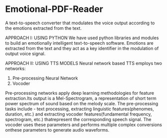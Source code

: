 # Emotional-PDF-Reader
A text-to-speech converter that modulates the voice output according to the emotions extracted from the text.

APPROACH I: USING PYTHON
We have used python libraries and modules to build an emotionally intelligent text-to-speech software.
Emotions are extracted from the text and they act as a key identifier in the modulation of output voice signal.

APPROACH II: USING TTS MODELS
Neural network based TTS employs two networks:
1. Pre-processing Neural Network
2. Vocoder

Pre-processing networks apply deep learning methodologies for feature extraction.Its output is a Mel-Spectrogram, a representation of short term power spectrum of 
sound based on the melody scale. The pre-processing tasks include - text processing, extracting linguistic features(phenomes, duration, etc.) and 
extracting vocoder features(fundamental frequency,  spectrogram,  etc.)  thatrepresent the corresponding speech signal.
The vocoder uses these parameters and performs multiple complex conversions onthese  parameters  to  generate  audio  waveforms. 

